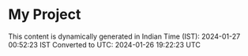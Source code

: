 # My Project

This content is dynamically generated in Indian Time (IST): 2024-01-27 00:52:23 IST
Converted to UTC: 2024-01-26 19:22:23 UTC
